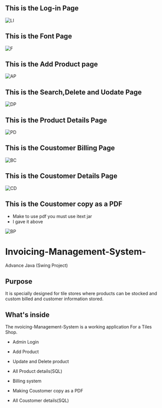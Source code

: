 
## This is the Log-in Page
![LI](https://user-images.githubusercontent.com/106478932/223191602-b7b837a3-00ee-45f6-a53a-326670620ece.png)
## This is the Font Page
![F](https://user-images.githubusercontent.com/106478932/223628824-7ba83565-db7d-41cf-80aa-3752d7bbe727.png)
## This is the Add Product page
![AP](https://user-images.githubusercontent.com/106478932/223628715-cba00707-0a82-4d77-a95c-49b123ae151b.png)
## This is the Search,Delete and Uodate Page
![DP](https://user-images.githubusercontent.com/106478932/223629251-6d363e9f-23b6-46f2-9a2c-7adbb2413517.png)
## This is the Product Details Page
![PD](https://user-images.githubusercontent.com/106478932/223629132-e1ed0320-b14e-4ae5-b643-5da84ed7f6ae.png)
## This is the Coustomer Billing  Page
![BC](https://user-images.githubusercontent.com/106478932/223628838-94b20279-ddfb-4e01-b9b1-adeec82daa73.png)
## This is the Coustomer Details Page
![CD](https://user-images.githubusercontent.com/106478932/223628857-7748ef4a-149d-4d8d-abf4-c718eebc21b4.png)
## This is the Coustomer copy  as a PDF 
* Make to use pdf you must use itext jar 
* I gave it above 


![BP](https://user-images.githubusercontent.com/106478932/223628843-204aae88-0420-4984-a0ab-2c38c7377573.png)


# Invoicing-Management-System-
Advance Java (Swing Project) 




## Purpose

It is specially designed for tile stores where products can be stocked and custom billed and customer information stored.

## What's inside

The nvoicing-Management-System is a working application For a Tiles Shop.
 * Admin Login
 * Add Product 
 * Update and Delete product
 * All Product details(SQL)
 * Billing system 

 * Making Coustomer copy as a PDF 
 * All Coustomer details(SQL)
